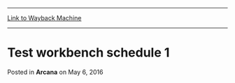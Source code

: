 
---
[Link to Wayback Machine](https://web.archive.org/web/20160824105710/http://magic.wizards.com/en/articles/archive/arcana/test-workbench-schedule-1-2016-05-06)

[_metadata_:generator]:- "Drupal 7 (http://drupal.org)"
[_metadata_:node]:- "1021106"
[_metadata_:publish_date]:- "2016-05-06"
[_metadata_:source]:- "div-main-content"
[_metadata_:title]:- "Test workbench schedule 1"
[_metadata_:wayback_capture_timestamp]:- "2016-08-24 10:57:10"
[_metadata_:wayback_raw_url]:- "https://web.archive.org/web/20160824105710id_/http://magic.wizards.com/en/articles/archive/arcana/test-workbench-schedule-1-2016-05-06"
[_metadata_:wayback_url]:- "http://magic.wizards.com/en/articles/archive/arcana/test-workbench-schedule-1-2016-05-06"
---


Test workbench schedule 1
=========================



 Posted in **Arcana**
 on May 6, 2016 














